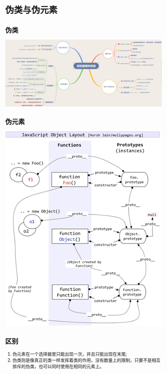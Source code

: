 # 伪类与伪元素

## 伪类

![](../.gitbook/assets/image%20%28185%29.png)

## 伪元素

![](../.gitbook/assets/image%20%2851%29.png)

## 区别

1. 伪元素在一个选择器里只能出现一次，并且只能出现在末尾;
2. 伪类则是像真正的类一样发挥着类的作用，没有数量上的限制，只要不是相互排斥的伪类，也可以同时使用在相同的元素上。

